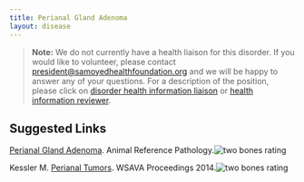 ```yaml
---
title: Perianal Gland Adenoma
layout: disease
---
```


> **Note:** We do not currently have a health liaison for this disorder.
> If you would like to volunteer, please contact
> [president@samoyedhealthfoundation.org](mailto:president@samoyedhealthfoundation.org?subject=Questions%20about%20becoming%20a%20Health%20Information%20Liaison%20or%20Reviewer)
> and we will be happy to answer any of your questions.
> For a description of the position, please click on
> [disorder health information liaison](/become-a-health-information-liaison)
> or
> [health information reviewer](/become-a-health-information-reviewer).

## Suggested Links

[Perianal Gland Adenoma](http://web.archive.org/web/20180904211950/http://www.animalreferencepathology.com:80/perianal-gland-adenoma.pml). Animal Reference Pathology.![two bones
rating](/img/2-bones.png)

Kessler M. [Perianal Tumors](https://www.vin.com/apputil/content/defaultadv1.aspx?pId=12886&catId=57122&id=7054772). WSAVA Proceedings 2014.![two bones
rating](/img/2-bones.png)
